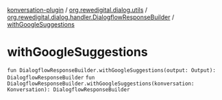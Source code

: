 [konversation-plugin](../../index.md) / [org.rewedigital.dialog.utils](../index.md) / [org.rewedigital.dialog.handler.DialogflowResponseBuilder](index.md) / [withGoogleSuggestions](./with-google-suggestions.md)

# withGoogleSuggestions

`fun DialogflowResponseBuilder.withGoogleSuggestions(output: Output): DialogflowResponseBuilder`
`fun DialogflowResponseBuilder.withGoogleSuggestions(konversation: Konversation): DialogflowResponseBuilder`